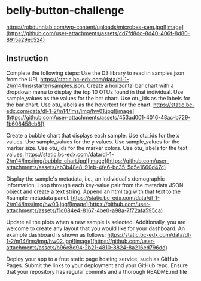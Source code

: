 # belly-button-challenge
https://robdunnlab.com/wp-content/uploads/microbes-sem.jpg![image](https://github.com/user-attachments/assets/cd7fd8dc-8d40-406f-8d80-8915a29ec524)

## Instruction

Complete the following steps:
Use the D3 library to read in samples.json from the URL https://static.bc-edx.com/data/dl-1-2/m14/lms/starter/samples.json.
Create a horizontal bar chart with a dropdown menu to display the top 10 OTUs found in that individual.
Use sample_values as the values for the bar chart.
Use otu_ids as the labels for the bar chart.
Use otu_labels as the hovertext for the chart.
https://static.bc-edx.com/data/dl-1-2/m14/lms/img/hw01.jpg![image](https://github.com/user-attachments/assets/453ad001-4016-48ac-b729-1b608458eb8f)


Create a bubble chart that displays each sample.
Use otu_ids for the x values.
Use sample_values for the y values.
Use sample_values for the marker size.
Use otu_ids for the marker colors.
Use otu_labels for the text values.
https://static.bc-edx.com/data/dl-1-2/m14/lms/img/bubble_chart.jpg![image](https://github.com/user-attachments/assets/eb3b48e8-91eb-4fe6-bc35-5d5e1660d47c)


Display the sample's metadata, i.e., an individual's demographic information.
Loop through each key-value pair from the metadata JSON object and create a text string.
Append an html tag with that text to the #sample-metadata panel.
https://static.bc-edx.com/data/dl-1-2/m14/lms/img/hw03.jpg![image](https://github.com/user-attachments/assets/f1d084e4-8167-4be0-a98a-7f72afa595ca)


Update all the plots when a new sample is selected. Additionally, you are welcome to create any layout that you would like for your dashboard. An example dashboard is shown as follows:
https://static.bc-edx.com/data/dl-1-2/m14/lms/img/hw02.jpg![image](https://github.com/user-attachments/assets/b96e8d94-2b21-4810-8824-8a216ed796dd)

Deploy your app to a free static page hosting service, such as GitHub Pages. Submit the links to your deployment and your GitHub repo. Ensure that your repository has regular commits and a thorough README.md file
